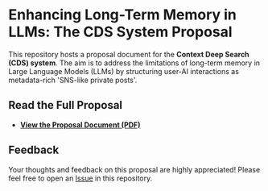 # Enhancing Long-Term Memory in LLMs: The CDS System Proposal

This repository hosts a proposal document for the **Context Deep Search (CDS) system**.
The aim is to address the limitations of long-term memory in Large Language Models (LLMs) by structuring user-AI interactions as metadata-rich 'SNS-like private posts'.

## Read the Full Proposal

*   **[View the Proposal Document (PDF)](https://github.com/Q0916/long-term-memory-for-llm/blob/main/Enhancing%20Long-Term%20Memory%20in%20Conversational%20AI%20through%20Context%20Deep%20Search%20(CDS)%20System%20and%20SNS-like%20Post-Based%20Backend%20Optimization.pdf)**

## Feedback
Your thoughts and feedback on this proposal are highly appreciated! Please feel free to open an [Issue](https://github.com/Q0916/long-term-memory-for-llm/issues) in this repository.
